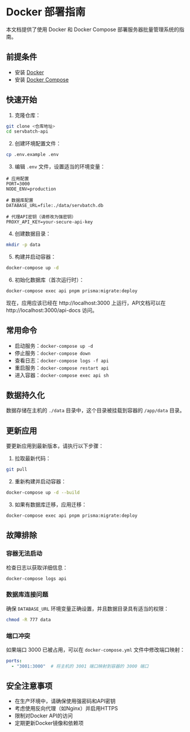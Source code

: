 # Docker 部署指南

本文档提供了使用 Docker 和 Docker Compose 部署服务器批量管理系统的指南。

## 前提条件

- 安装 [Docker](https://docs.docker.com/get-docker/)
- 安装 [Docker Compose](https://docs.docker.com/compose/install/)

## 快速开始

1. 克隆仓库：

```bash
git clone <仓库地址>
cd servbatch-api
```

2. 创建环境配置文件：

```bash
cp .env.example .env
```

3. 编辑 `.env` 文件，设置适当的环境变量：

```
# 应用配置
PORT=3000
NODE_ENV=production

# 数据库配置
DATABASE_URL=file:./data/servbatch.db

# 代理API密钥（请修改为强密钥）
PROXY_API_KEY=your-secure-api-key
```

4. 创建数据目录：

```bash
mkdir -p data
```

5. 构建并启动容器：

```bash
docker-compose up -d
```

6. 初始化数据库（首次运行时）：

```bash
docker-compose exec api pnpm prisma:migrate:deploy
```

现在，应用应该已经在 http://localhost:3000 上运行，API文档可以在 http://localhost:3000/api-docs 访问。

## 常用命令

- 启动服务：`docker-compose up -d`
- 停止服务：`docker-compose down`
- 查看日志：`docker-compose logs -f api`
- 重启服务：`docker-compose restart api`
- 进入容器：`docker-compose exec api sh`

## 数据持久化

数据存储在主机的 `./data` 目录中，这个目录被挂载到容器的 `/app/data` 目录。

## 更新应用

要更新应用到最新版本，请执行以下步骤：

1. 拉取最新代码：

```bash
git pull
```

2. 重新构建并启动容器：

```bash
docker-compose up -d --build
```

3. 如果有数据库迁移，应用迁移：

```bash
docker-compose exec api pnpm prisma:migrate:deploy
```

## 故障排除

### 容器无法启动

检查日志以获取详细信息：

```bash
docker-compose logs api
```

### 数据库连接问题

确保 `DATABASE_URL` 环境变量正确设置，并且数据目录具有适当的权限：

```bash
chmod -R 777 data
```

### 端口冲突

如果端口 3000 已被占用，可以在 `docker-compose.yml` 文件中修改端口映射：

```yaml
ports:
  - "3001:3000"  # 将主机的 3001 端口映射到容器的 3000 端口
```

## 安全注意事项

- 在生产环境中，请确保使用强密码和API密钥
- 考虑使用反向代理（如Nginx）并启用HTTPS
- 限制对Docker API的访问
- 定期更新Docker镜像和依赖项
